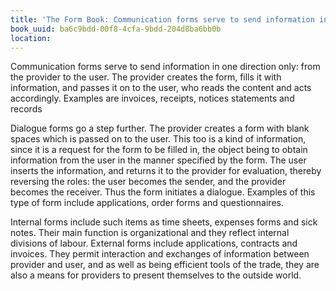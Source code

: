 ```yaml
---
title: 'The Form Book: Communication forms serve to send information in one directi…'
book_uuid: ba6c9bdd-00f8-4cfa-9bdd-204d8ba6bb0b
location: 
---
```


Communication forms serve to send information in one direction only: from
the provider to the user. The provider creates the form, fills it with
information, and passes it on to the user, who reads the content and acts
accordingly. Examples are invoices, receipts, notices statements and
records

Dialogue forms go a step further. The provider creates a form with blank
spaces which is passed on to the user. This too is a kind of information,
since it is a request for the form to be filled in, the object being to
obtain information from the user in the manner specified by the form. The
user inserts the information, and returns it to the provider for
evaluation, thereby reversing the roles: the user becomes the sender, and
the provider becomes the receiver. Thus the form initiates a dialogue.
Examples of this type of form include applications, order forms and
questionnaires.

Internal forms include such items as time sheets, expenses forms and sick
notes. Their main function is organizational and they reflect internal
divisions of labour. External forms include applications, contracts and
invoices. They permit interaction and exchanges of information between
provider and user, and as well as being efficient tools of the trade, they
are also a means for providers to present themselves to the outside world.